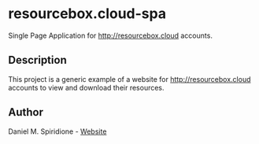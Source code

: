 # resourcebox.cloud-spa
Single Page Application for http://resourcebox.cloud accounts.

## Description
This project is a generic example of a website for http://resourcebox.cloud accounts to view and download their resources. 

## Author
Daniel M. Spiridione - [Website](http://daniel-spiridione.com.ar)
